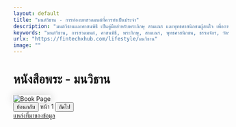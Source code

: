 ```yaml
---
layout: default
title: "มนต์วิธาน - การท่องบทสวดมนต์ที่ควรทำเป็นประจำ"
description: "มนต์วิธานและศาสนพิธี เป็นคู่มือสำหรับพระภิกษุ สามเณร และพุทธศาสนิกชนผู้สนใจ เพื่อการสวดมนต์และปฏิบัติตามศาสนพิธีที่ถูกต้อง พร้อมการปฏิบัติตัวอย่างมีประสิทธิภาพ"
keywords: "มนต์วิธาน, การสวดมนต์, ศาสนพิธี, พระภิกษุ, สามเณร, พุทธศาสนิกชน, ธรรมจักร, วัตรปฏิบัติ"
urlx: "https://fintechxhub.com/lifestyle/มนวิธาน"
image: ""
---
```

<style>
    .book-image {
        max-width: 100%;
        height: auto;
        box-shadow: 0 0 20px rgba(0,0,0,0.2);
    }
</style>
<div class="text-center p-4">
    <h1 class="mb-4">หนังสือพระ - มนวิธาน</h1>
    <div class="col-lg-6 offset-lg-3">
        <img id="book-image" src="" alt="Book Page" class="book-image">
    </div>
    <div class="mt-4">
        <button id="prev-btn" class="btn btn-secondary me-2">ย้อนกลับ</button>
        <span id="page-number" class="mx-2">หน้า 1</span>
        <button id="next-btn" class="btn btn-primary">ถัดไป</button>
    </div>
    <a href="https://kalyanamitra.org/book/index_dhammabook_detail.php?id=484" target="_blank">แหล่งที่มาของข้อมูล</a>
</div>
<script>
    const totalPages = 300;
    const imageElement = document.getElementById('book-image');
    const pageNumberElement = document.getElementById('page-number');
    const prevBtn = document.getElementById('prev-btn');
    const nextBtn = document.getElementById('next-btn');
    function getCurrentPage() {
        const match = location.hash.match(/page=(\d+)/);
        const page = match ? parseInt(match[1]) : 1;
        return Math.min(Math.max(page, 1), totalPages);
    }
    function updatePage(page) {
        location.hash = `page=${page}`;
    }
    function renderPage() {
        const page = getCurrentPage();
        imageElement.src = `/assets/img/file-มนวิธาน/file_${page}.jpg`;
        pageNumberElement.textContent = `หน้า ${page}`;
        prevBtn.disabled = page === 1;
        nextBtn.disabled = page === totalPages;
        document.querySelectorAll('.adsbygoogle').forEach(ad => ad.remove());
        // สร้าง ad ใหม่
        const ad = document.createElement('ins');
        ad.className = 'adsbygoogle';
        ad.style.display = 'block';
        ad.setAttribute('data-ad-client', 'ca-pub-3203802670121740');
        ad.setAttribute('data-ad-slot', '6303144309');
        ad.setAttribute('data-ad-format', 'auto');
        ad.setAttribute('data-full-width-responsive', 'true');
        document.body.appendChild(ad);
        (adsbygoogle = window.adsbygoogle || []).push({});
    }
    prevBtn.addEventListener('click', () => {
        const page = getCurrentPage();
        if (page > 1) updatePage(page - 1);
    });
    nextBtn.addEventListener('click', () => {
        const page = getCurrentPage();
        if (page < totalPages) updatePage(page + 1);
    });
    window.addEventListener('hashchange', renderPage);
    window.addEventListener('DOMContentLoaded', renderPage);
</script>